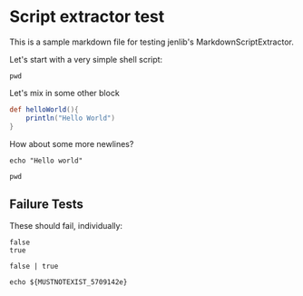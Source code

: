 # Script extractor test

This is a sample markdown file for testing jenlib's MarkdownScriptExtractor.

Let's start with a very simple shell script:
```shell
pwd
```

Let's mix in some other block
```groovy
def helloWorld(){
    println("Hello World")
}
```

How about some more newlines?
```shell
echo "Hello world"

pwd
```

## Failure Tests

These should fail, individually:

```fail-0
false
true
```

```fail-1
false | true
```

```fail-2
echo ${MUSTNOTEXIST_5709142e}
```
